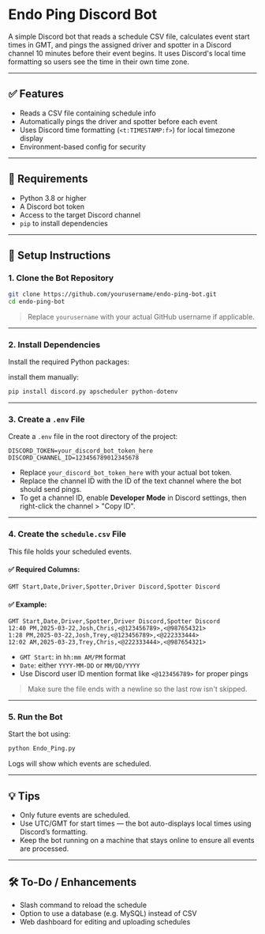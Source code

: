 # Endo Ping Discord Bot

A simple Discord bot that reads a schedule CSV file, calculates event start times in GMT, and pings the assigned driver and spotter in a Discord channel 10 minutes before their event begins. It uses Discord's local time formatting so users see the time in their own time zone.

---

## ✅ Features

- Reads a CSV file containing schedule info
- Automatically pings the driver and spotter before each event
- Uses Discord time formatting (`<t:TIMESTAMP:f>`) for local timezone display
- Environment-based config for security

---

## 🧰 Requirements

- Python 3.8 or higher
- A Discord bot token
- Access to the target Discord channel
- `pip` to install dependencies

---

## 🚀 Setup Instructions

### 1. Clone the Bot Repository

```bash
git clone https://github.com/yourusername/endo-ping-bot.git
cd endo-ping-bot
```

> Replace `yourusername` with your actual GitHub username if applicable.

---

### 2. Install Dependencies

Install the required Python packages:

install them manually:

```bash
pip install discord.py apscheduler python-dotenv
```

---

### 3. Create a `.env` File

Create a `.env` file in the root directory of the project:

```
DISCORD_TOKEN=your_discord_bot_token_here
DISCORD_CHANNEL_ID=123456789012345678
```

- Replace `your_discord_bot_token_here` with your actual bot token.
- Replace the channel ID with the ID of the text channel where the bot should send pings.
- To get a channel ID, enable **Developer Mode** in Discord settings, then right-click the channel > "Copy ID".

---

### 4. Create the `schedule.csv` File

This file holds your scheduled events.

#### ✅ Required Columns:

```csv
GMT Start,Date,Driver,Spotter,Driver Discord,Spotter Discord
```

#### ✅ Example:

```csv
GMT Start,Date,Driver,Spotter,Driver Discord,Spotter Discord
12:40 PM,2025-03-22,Josh,Chris,<@123456789>,<@987654321>
1:28 PM,2025-03-22,Josh,Trey,<@123456789>,<@222333444>
12:02 AM,2025-03-23,Trey,Chris,<@222333444>,<@987654321>
```

- `GMT Start`: in `hh:mm AM/PM` format
- `Date`: either `YYYY-MM-DD` or `MM/DD/YYYY`
- Use Discord user ID mention format like `<@123456789>` for proper pings

> Make sure the file ends with a newline so the last row isn't skipped.

---

### 5. Run the Bot

Start the bot using:

```bash
python Endo_Ping.py
```

Logs will show which events are scheduled.

---

## 💡 Tips

- Only future events are scheduled.
- Use UTC/GMT for start times — the bot auto-displays local times using Discord’s formatting.
- Keep the bot running on a machine that stays online to ensure all events are processed.

---

## 🛠 To-Do / Enhancements

- Slash command to reload the schedule
- Option to use a database (e.g. MySQL) instead of CSV
- Web dashboard for editing and uploading schedules


